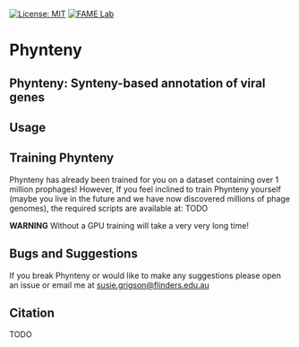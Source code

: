 [![License: MIT](https://img.shields.io/badge/License-MIT-yellow.svg)](https://opensource.org/licenses/MIT)
[![FAME Lab](https://img.shields.io/badge/Bioinformatics-EdwardsLab-03A9F4)](https://fame.flinders.edu.au/)


# Phynteny

## Phynteny: Synteny-based annotation of viral genes 

## Usage 

## Training Phynteny 
Phynteny has already been trained for you on a dataset containing over 1 million prophages! However, If you feel inclined to train Phynteny yourself (maybe you live in the future and we have now discovered millions of phage genomes), the required scripts are available at: TODO 

**WARNING** Without a GPU training will take a very very long time! 

## Bugs and Suggestions 
If you break Phynteny or would like to make any suggestions please open an issue or email me at susie.grigson@flinders.edu.au 


## Citation 
TODO 
